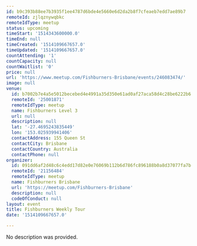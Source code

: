 ```yaml
---
id: b9c393b88ee7b3935f1ee4787d6bde4e5660e6d2da2b8f7cfeaeb7edd7ae89b7
remoteId: zjlqznywqbkc
remoteIdType: meetup
status: upcoming
timeStart: '1514343600000.0'
timeEnd: null
timeCreated: '1514109667657.0'
timeUpdated: '1514109667657.0'
countAttending: '1'
countCapacity: null
countWaitlist: '0'
price: null
url: 'https://www.meetup.com/Fishburners-Brisbane/events/246083474/'
image: null
venue:
  id: b7002b7e4a5e5012becebed4e4991a35d350e61ad0af27aca58d4c28be6222b6
  remoteId: '25001871'
  remoteIdType: meetup
  name: Fishburners Level 3
  url: null
  description: null
  lat: '-27.4695243835449'
  lon: '153.025939941406'
  contactAddress: 155 Queen St
  contactCity: Brisbane
  contactCountry: Australia
  contactPhone: null
organizer:
  id: 091dd6af2d48c6c4edd17d82e0e76069b112b6d786fc896188b0a8d37077fa7b
  remoteId: '21156484'
  remoteIdType: meetup
  name: Fishburners Brisbane
  url: 'https://meetup.com/Fishburners-Brisbane'
  description: null
  codeOfConduct: null
layout: event
title: Fishburners Weekly Tour
date: '1514109667657.0'

---
```

No description was provided.

